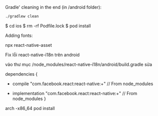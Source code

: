 Gradle' cleaning in the end (in /android folder):
```bash
./gradlew clean
```


$ cd ios
$ rm -rf Podfile.lock
$ pod install


Adding fonts:

npx react-native-asset


Fix lỗi react-native-i18n trên android

vảo thư mục /node_modules/react-native-i18n/android/build.gradle
sửa
 
 dependencies {
-  compile "com.facebook.react:react-native:+" // From node_modules
+  implementation "com.facebook.react:react-native:+" // From node_modules
 }



 arch -x86_64 pod install